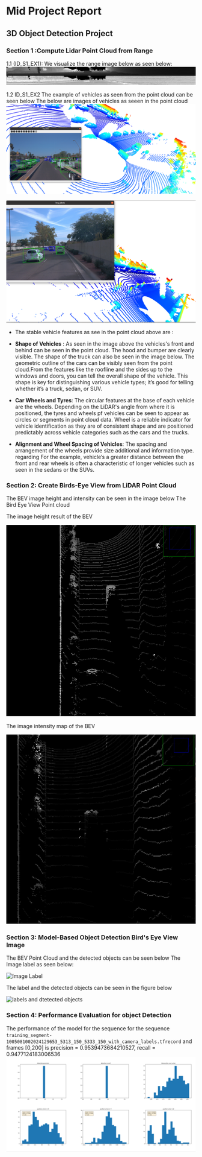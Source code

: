 # Mid Project Report
## 3D Object Detection Project
### Section 1 :Compute Lidar Point Cloud from Range 
1.1 (ID_S1_EX1):
We visualize the range image below as seen below:
![Range Image](https://github.com/Danny024/Self_Driving_Car_Engineer/blob/main/P2_3D_Object_Detection/nd013-c2-fusion-starter/image_results/mid_project/range_image.png)

1.2 ID_S1_EX2
The example of vehicles as seen from the point cloud can be seen below
The below are images of vehicles as seeen in the point cloud
![Point Cloud with images](https://github.com/Danny024/Self_Driving_Car_Engineer/blob/main/P2_3D_Object_Detection/nd013-c2-fusion-starter/image_results/mid_project/sequence3_with_pcl.png)

![Point Cloud with Images2](https://github.com/Danny024/Self_Driving_Car_Engineer/blob/main/P2_3D_Object_Detection/nd013-c2-fusion-starter/image_results/mid_project/image_and_pcl.png)

- The stable vehicle features as see in the point cloud above are :
   
- **Shape of Vehicles** : As seen in the image above the vehicles's front and behind can be seen in the point cloud. The hood and bumper are clearly visible. The shape of the truck can also be seen in the image below. The geometric outline of the cars can be visibly seen from the point cloud.From the features like the roofline and the sides up to the windows and doors, you can  tell the overall shape of the vehicle. This shape is key for distinguishing various vehicle types; it’s  good for telling whether it’s a truck, sedan, or SUV.
 
- **Car Wheels and Tyres**:  The circular features at the base of each vehicle are the wheels. Depending on the LiDAR's angle from where it is positioned, the tyres and wheels pf vehicles can be seen to appear as circles or segments in point cloud data. Wheel is a reliable indicator  for vehicle identification as they are of consistent shape and are positioned predictably across vehicle categories such as the cars and the trucks.

- **Alignment and Wheel Spacing of Vehicles**: The spacing and arrangement of the wheels provide size additional and information type. regarding For the example, vehicle’s a  greater distance between the front and rear wheels is often a characteristic  of longer vehicles such as seen in the sedans or the SUVs.


### Section 2: Create Birds-Eye View from LiDAR Point Cloud 
The BEV image height and intensity can be seen in the image below
The Bird Eye View Point cloud 

The image height result of the BEV

![Image height bev](https://github.com/Danny024/Self_Driving_Car_Engineer/blob/main/P2_3D_Object_Detection/nd013-c2-fusion-starter/image_results/mid_project/image_height_bev.png)

The image intensity map of the BEV

![Intensity Map](https://github.com/Danny024/Self_Driving_Car_Engineer/blob/main/P2_3D_Object_Detection/nd013-c2-fusion-starter/image_results/mid_project/intensity_map.png)


### Section 3: Model-Based Object Detection Bird's Eye View Image
The BEV Point Cloud and the detected objects can be seen below
The Image label as seen below:

![Image Label](https://github.com/Danny024/Self_Driving_Car_Engineer/blob/main/P2_3D_Object_Detection/nd013-c2-fusion-starter/image_results/mid_project/image_results/frame_0.png)

The label and the detected objects can be seen in the figure below

![labels and dtetected objects](https://github.com/Danny024/Self_Driving_Car_Engineer/blob/main/P2_3D_Object_Detection/nd013-c2-fusion-starter/image_results/mid_project/image_results/labelsvsobjects.png)

### Section 4: Performance Evaluation for object Detection
The performance of the model for the sequence for the sequence `training_segment-1005081002024129653_5313_150_5333_150_with_camera_labels.tfrecord` and frames [0,200] is 
precision = 0.9539473684210527, recall = 0.9477124183006536
![Metrics](https://github.com/Danny024/Self_Driving_Car_Engineer/blob/main/P2_3D_Object_Detection/nd013-c2-fusion-starter/image_results/mid_project/metrics.png)
